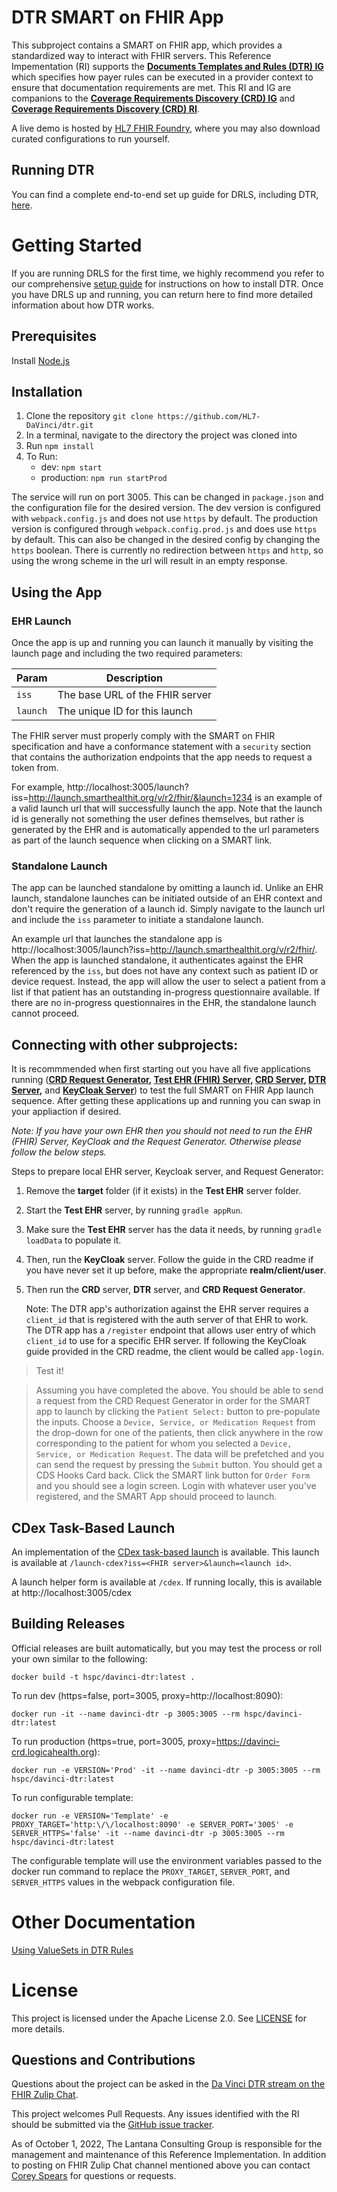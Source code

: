 # DTR SMART on FHIR App
This subproject contains a SMART on FHIR app, which provides a standardized way to interact with FHIR servers. This Reference Impementation (RI) supports the **[Documents Templates and Rules (DTR) IG](http://build.fhir.org/ig/HL7/davinci-dtr/)** which specifies how payer rules can be executed in a provider context to ensure that documentation requirements are met. This RI and IG are companions to the **[Coverage Requirements Discovery (CRD) IG](https://build.fhir.org/ig/HL7/davinci-crd/)** and **[Coverage Requirements Discovery (CRD) RI](https://github.com/HL7-DaVinci/CRD)**.

A live demo is hosted by [HL7 FHIR Foundry](https://foundry.hl7.org/products/88bb19cb-7a2a-4cfd-984a-a788f0cc53d5), where you may also download curated configurations to run yourself.

## Running DTR

You can find a complete end-to-end set up guide for DRLS, including DTR, [here](https://github.com/HL7-DaVinci/CRD/blob/master/SetupGuideForMacOS.md).

# Getting Started

If you are running DRLS for the first time, we highly recommend you refer to our comprehensive [setup guide](https://github.com/HL7-DaVinci/CRD/blob/master/SetupGuideForMacOS.md) for instructions on how to install DTR. Once you have DRLS up and running, you can return here to find more detailed information about how DTR works.

## Prerequisites

Install [Node.js](https://nodejs.org)

## Installation

1. Clone the repository `git clone https://github.com/HL7-DaVinci/dtr.git`
2. In a terminal, navigate to the directory the project was cloned into
3. Run `npm install`
4. To Run:
	* dev: `npm start`
	* production: `npm run startProd`

The service will run on port 3005. This can be changed in `package.json` and the configuration file for the desired version. The dev version is configured with `webpack.config.js` and does not use `https` by default.  The production version is configured through `webpack.config.prod.js` and does use `https` by default.  This can also be changed in the desired config by changing the `https` boolean.  There is currently no redirection between `https` and `http`, so using the wrong scheme in the url will result in an empty response.

## Using the App
### EHR Launch

Once the app is up and running you can launch it manually by visiting the launch page and including the two required parameters:

|Param|Description|
|----|----|
|`iss`|The base URL of the FHIR server|
|`launch`|The unique ID for this launch|

The FHIR server must properly comply with the SMART on FHIR specification and have a conformance statement with a `security` section that contains the authorization endpoints that the app needs to request a token from.

For example, 
http://localhost:3005/launch?iss=http://launch.smarthealthit.org/v/r2/fhir/&launch=1234 is an example of a valid launch url that will successfully launch the app.  Note that the launch id is generally not something the user defines themselves, but rather is generated by the EHR and is automatically appended to the url parameters as part of the launch sequence when clicking on a SMART link.
### Standalone Launch

The app can be launched standalone by omitting a launch id.  Unlike an EHR launch, standalone launches can be initiated outside of an EHR context and don't require the generation of a launch id.  Simply navigate to the launch url and include the `iss` parameter to initiate a standalone launch.

An example url that launches the standalone app is http://localhost:3005/launch?iss=http://launch.smarthealthit.org/v/r2/fhir/.  When the app is launched standalone, it authenticates against the EHR referenced by the `iss`, but does not have any context such as patient ID or device request.  Instead, the app will allow the user to select a patient from a list if that patient has an outstanding in-progress questionnaire available.  If there are no in-progress questionnaires in the EHR, the standalone launch cannot proceed.  
## Connecting with other subprojects:

It is recommmended when first starting out you have all five applications running (**[CRD Request Generator](https://github.com/HL7-DaVinci/crd-request-generator), [Test EHR (FHIR) Server](https://github.com/HL7-DaVinci/test-ehr/tree/master), [CRD Server](https://github.com/HL7-DaVinci/CRD), [DTR Server](https://github.com/HL7-DaVinci/dtr),** and **[KeyCloak  Server](https://github.com/HL7-DaVinci/CRD#setting-up-a-keycloak-instance)**) to test the full SMART on FHIR App launch sequence. After getting these applications up and running you can swap in your appliaction if desired.  

_Note: If you have your own EHR then you should not need to run the EHR (FHIR) Server, KeyCloak and the Request Generator. Otherwise please follow the below steps._

Steps to prepare local EHR server, Keycloak server, and Request Generator:

1. Remove the **target** folder (if it exists) in the **Test EHR** server folder.
   
2. Start the **Test EHR** server, by running `gradle appRun`.

3. Make sure the **Test EHR** server has the data it needs, by running `gradle loadData` to populate it.

4. Then, run the **KeyCloak** server. Follow the guide in the CRD readme if you have never set it up before, make the appropriate **realm/client/user**.      

5. Then run the **CRD** server, **DTR** server, and **CRD Request Generator**.

   Note: The DTR app's authorization against the EHR server requires a `client_id` that is registered with the auth server of that EHR to work. The DTR app has a `/register` endpoint that allows user entry of which `client_id` to use for a specific EHR server. If following the KeyCloak guide provided in the CRD readme, the client would be called `app-login`.


>Test it!

>Assuming you have completed the above. You should be able to send a request from the CRD Request Generator in order for the SMART app to launch by clicking the `Patient Select:` button to pre-populate the inputs. Choose a `Device, Service, or Medication Request` from the drop-down for one of the patients, then click anywhere in the row corresponding to the patient for whom you selected a `Device, Service, or Medication Request`. The data will be prefetched and you can send the request by pressing the `Submit` button. You should get a CDS Hooks Card back. Click the SMART link button for `Order Form` and you should see a login screen. Login with whatever user you've registered, and the SMART App should proceed to launch.

## CDex Task-Based Launch
An implementation of the [CDex task-based launch](https://hl7.org/fhir/us/davinci-cdex/task-based-approach.html#using-da-vinci-dtr-to-complete-the-questionnaire) is available.  This launch is available at `/launch-cdex?iss=<FHIR server>&launch=<launch id>`.  

A launch helper form is available at `/cdex`. If running locally, this is available at http://localhost:3005/cdex

## Building Releases

Official releases are built automatically, but you may test the process or roll your own similar to the following:

    docker build -t hspc/davinci-dtr:latest .

To run dev (https=false, port=3005, proxy=http://localhost:8090):

	docker run -it --name davinci-dtr -p 3005:3005 --rm hspc/davinci-dtr:latest
	
To run production (https=true, port=3005, proxy=https://davinci-crd.logicahealth.org):

	docker run -e VERSION='Prod' -it --name davinci-dtr -p 3005:3005 --rm hspc/davinci-dtr:latest
	
To run configurable template:

	docker run -e VERSION='Template' -e PROXY_TARGET='http:\/\/localhost:8090' -e SERVER_PORT='3005' -e SERVER_HTTPS='false' -it --name davinci-dtr -p 3005:3005 --rm hspc/davinci-dtr:latest

The configurable template will use the environment variables passed to the docker run command to replace the `PROXY_TARGET`, `SERVER_PORT`, and `SERVER_HTTPS` values in the webpack configuration file.

# Other Documentation

[Using ValueSets in DTR Rules](./using-valuesets-in-rules.md)

# License

This project is licensed under the Apache License 2.0. See [LICENSE](/LICENSE) for more details.

## Questions and Contributions
Questions about the project can be asked in the [Da Vinci DTR stream on the FHIR Zulip Chat](https://chat.fhir.org/#narrow/stream/197320-Da-Vinci-DTR).

This project welcomes Pull Requests. Any issues identified with the RI should be submitted via the [GitHub issue tracker](https://github.com/HL7-DaVinci/dtr/issues).

As of October 1, 2022, The Lantana Consulting Group is responsible for the management and maintenance of this Reference Implementation.
In addition to posting on FHIR Zulip Chat channel mentioned above you can contact [Corey Spears](mailto:corey.spears@lantanagroup.com) for questions or requests.
